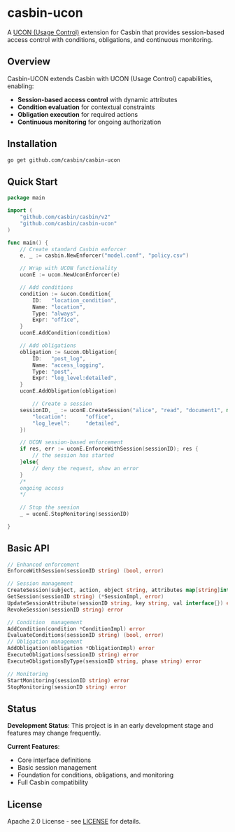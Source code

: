 # casbin-ucon

A [UCON (Usage Control)](https://dl.acm.org/doi/10.1145/984334.984339) extension for Casbin that provides session-based access control with conditions, obligations, and continuous monitoring.

## Overview

Casbin-UCON extends Casbin with UCON (Usage Control) capabilities, enabling:

- **Session-based access control** with dynamic attributes
- **Condition evaluation** for contextual constraints
- **Obligation execution** for required actions
- **Continuous monitoring** for ongoing authorization

## Installation

```bash
go get github.com/casbin/casbin-ucon
```

## Quick Start

```go
package main

import (
    "github.com/casbin/casbin/v2"
    "github.com/casbin/casbin-ucon"
)

func main() {
    // Create standard Casbin enforcer
    e, _ := casbin.NewEnforcer("model.conf", "policy.csv")

    // Wrap with UCON functionality
    uconE := ucon.NewUconEnforcer(e)

    // Add conditions
    condition := &ucon.Condition{
        ID:   "location_condition",
		Name: "location",
		Type: "always",
		Expr: "office",
    }
    uconE.AddCondition(condition)

    // Add obligations
    obligation := &ucon.Obligation{
        ID:   "post_log",
		Name: "access_logging",
		Type: "post",
		Expr: "log_level:detailed",
    }
    uconE.AddObligation(obligation)

        // Create a session
    sessionID, _ := uconE.CreateSession("alice", "read", "document1", map[string]interface{}{
        "location":      "office",
		"log_level":     "detailed",
    })

    // UCON session-based enforcement
    if res, err := uconE.EnforceWithSession(sessionID); res {
        // the session has started
    }else{
        // deny the request, show an error
    }
    /*
    ongoing access
    */
    
    // Stop the seesion
    _ = uconE.StopMonitoring(sessionID)

}
```

## Basic API

```go
// Enhanced enforcement
EnforceWithSession(sessionID string) (bool, error)

// Session management
CreateSession(subject, action, object string, attributes map[string]interface{}) (string, error)
GetSession(sessionID string) (*SessionImpl, error)
UpdateSessionAttribute(sessionID string, key string, val interface{}) error
RevokeSession(sessionID string) error

// Condition  management
AddCondition(condition *ConditionImpl) error
EvaluateConditions(sessionID string) (bool, error)
// Obligation management
AddObligation(obligation *ObligationImpl) error
ExecuteObligations(sessionID string) error
ExecuteObligationsByType(sessionID string, phase string) error

// Monitoring
StartMonitoring(sessionID string) error
StopMonitoring(sessionID string) error
```

## Status

**Development Status**: This project is in an early development stage and features may change frequently.

**Current Features**:

- Core interface definitions
- Basic session management
- Foundation for conditions, obligations, and monitoring
- Full Casbin compatibility

## License

Apache 2.0 License - see [LICENSE](LICENSE) for details.
